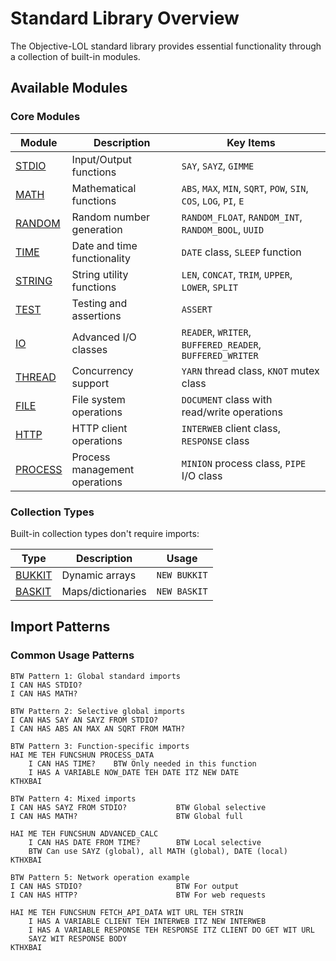 # Standard Library Overview

The Objective-LOL standard library provides essential functionality through a collection of built-in modules.

## Available Modules

### Core Modules

| Module | Description | Key Items |
|--------|-------------|-----------|
| [STDIO](stdio.md) | Input/Output functions | `SAY`, `SAYZ`, `GIMME` |
| [MATH](math.md) | Mathematical functions | `ABS`, `MAX`, `MIN`, `SQRT`, `POW`, `SIN`, `COS`, `LOG`, `PI`, `E` |
| [RANDOM](random.md) | Random number generation | `RANDOM_FLOAT`, `RANDOM_INT`, `RANDOM_BOOL`, `UUID` |
| [TIME](time.md) | Date and time functionality | `DATE` class, `SLEEP` function |
| [STRING](string.md) | String utility functions | `LEN`, `CONCAT`, `TRIM`, `UPPER`, `LOWER`, `SPLIT` |
| [TEST](test.md) | Testing and assertions | `ASSERT` |
| [IO](io.md) | Advanced I/O classes | `READER`, `WRITER`, `BUFFERED_READER`, `BUFFERED_WRITER` |
| [THREAD](threading.md) | Concurrency support | `YARN` thread class, `KNOT` mutex class |
| [FILE](file.md) | File system operations | `DOCUMENT` class with read/write operations |
| [HTTP](http.md) | HTTP client operations | `INTERWEB` client class, `RESPONSE` class |
| [PROCESS](process.md) | Process management operations | `MINION` process class, `PIPE` I/O class |

### Collection Types

Built-in collection types don't require imports:

| Type | Description | Usage |
|------|-------------|-------|
| [BUKKIT](collections.md) | Dynamic arrays | `NEW BUKKIT` |
| [BASKIT](collections.md) | Maps/dictionaries | `NEW BASKIT` |

## Import Patterns

### Common Usage Patterns

```lol
BTW Pattern 1: Global standard imports
I CAN HAS STDIO?
I CAN HAS MATH?

BTW Pattern 2: Selective global imports
I CAN HAS SAY AN SAYZ FROM STDIO?
I CAN HAS ABS AN MAX AN SQRT FROM MATH?

BTW Pattern 3: Function-specific imports
HAI ME TEH FUNCSHUN PROCESS_DATA
    I CAN HAS TIME?    BTW Only needed in this function
    I HAS A VARIABLE NOW_DATE TEH DATE ITZ NEW DATE
KTHXBAI

BTW Pattern 4: Mixed imports
I CAN HAS SAYZ FROM STDIO?           BTW Global selective
I CAN HAS MATH?                      BTW Global full

HAI ME TEH FUNCSHUN ADVANCED_CALC
    I CAN HAS DATE FROM TIME?        BTW Local selective
    BTW Can use SAYZ (global), all MATH (global), DATE (local)
KTHXBAI

BTW Pattern 5: Network operation example
I CAN HAS STDIO?                     BTW For output
I CAN HAS HTTP?                      BTW For web requests

HAI ME TEH FUNCSHUN FETCH_API_DATA WIT URL TEH STRIN
    I HAS A VARIABLE CLIENT TEH INTERWEB ITZ NEW INTERWEB
    I HAS A VARIABLE RESPONSE TEH RESPONSE ITZ CLIENT DO GET WIT URL
    SAYZ WIT RESPONSE BODY
KTHXBAI
```

